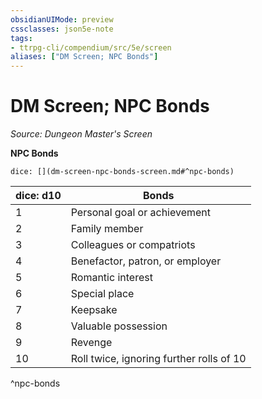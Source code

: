 ```yaml
---
obsidianUIMode: preview
cssclasses: json5e-note
tags:
- ttrpg-cli/compendium/src/5e/screen
aliases: ["DM Screen; NPC Bonds"]
---
```

# DM Screen; NPC Bonds
*Source: Dungeon Master's Screen* 

**NPC Bonds**

`dice: [](dm-screen-npc-bonds-screen.md#^npc-bonds)`

| dice: d10 | Bonds |
|-----------|-------|
| 1 | Personal goal or achievement |
| 2 | Family member |
| 3 | Colleagues or compatriots |
| 4 | Benefactor, patron, or employer |
| 5 | Romantic interest |
| 6 | Special place |
| 7 | Keepsake |
| 8 | Valuable possession |
| 9 | Revenge |
| 10 | Roll twice, ignoring further rolls of 10 |
^npc-bonds